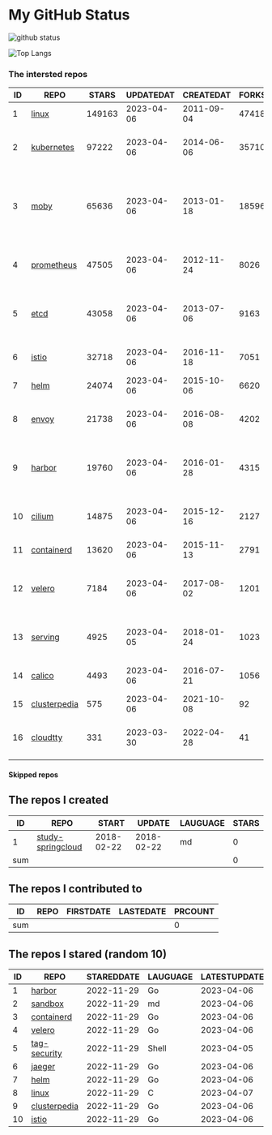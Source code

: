 # My GitHub Status

<img src="https://github-readme-stats-1.yihong0618.vercel.app/api?username=daoqingniu&show_icons=true&&&hide_title=true&count_private=true" alt="github status" />

![Top Langs](https://github-readme-stats-1.yihong0618.vercel.app/api/top-langs/?username=daoqingniu&layout=compact)

<!--START_SECTION:github_repos-->
### The intersted repos
| ID |                              REPO                               | STARS  | UPDATEDAT  | CREATEDAT  | FORKSCOUNT |                                              DESCRIPTIONS                                              |
|----|-----------------------------------------------------------------|--------|------------|------------|------------|--------------------------------------------------------------------------------------------------------|
|  1 | [linux](https://github.com/torvalds/linux)                      | 149163 | 2023-04-06 | 2011-09-04 |      47418 | Linux kernel source tree                                                                               |
|  2 | [kubernetes](https://github.com/kubernetes/kubernetes)          |  97222 | 2023-04-06 | 2014-06-06 |      35710 | Production-Grade Container Scheduling and Management                                                   |
|  3 | [moby](https://github.com/moby/moby)                            |  65636 | 2023-04-06 | 2013-01-18 |      18596 | Moby Project - a collaborative project for the container ecosystem to assemble container-based systems |
|  4 | [prometheus](https://github.com/prometheus/prometheus)          |  47505 | 2023-04-06 | 2012-11-24 |       8026 | The Prometheus monitoring system and time series database.                                             |
|  5 | [etcd](https://github.com/etcd-io/etcd)                         |  43058 | 2023-04-06 | 2013-07-06 |       9163 | Distributed reliable key-value store for the most critical data of a distributed system                |
|  6 | [istio](https://github.com/istio/istio)                         |  32718 | 2023-04-06 | 2016-11-18 |       7051 | Connect, secure, control, and observe services.                                                        |
|  7 | [helm](https://github.com/helm/helm)                            |  24074 | 2023-04-06 | 2015-10-06 |       6620 | The Kubernetes Package Manager                                                                         |
|  8 | [envoy](https://github.com/envoyproxy/envoy)                    |  21738 | 2023-04-06 | 2016-08-08 |       4202 | Cloud-native high-performance edge/middle/service proxy                                                |
|  9 | [harbor](https://github.com/goharbor/harbor)                    |  19760 | 2023-04-06 | 2016-01-28 |       4315 | An open source trusted cloud native registry project that stores, signs, and scans content.            |
| 10 | [cilium](https://github.com/cilium/cilium)                      |  14875 | 2023-04-06 | 2015-12-16 |       2127 | eBPF-based Networking, Security, and Observability                                                     |
| 11 | [containerd](https://github.com/containerd/containerd)          |  13620 | 2023-04-06 | 2015-11-13 |       2791 | An open and reliable container runtime                                                                 |
| 12 | [velero](https://github.com/vmware-tanzu/velero)                |   7184 | 2023-04-06 | 2017-08-02 |       1201 | Backup and migrate Kubernetes applications and their persistent volumes                                |
| 13 | [serving](https://github.com/knative/serving)                   |   4925 | 2023-04-05 | 2018-01-24 |       1023 | Kubernetes-based, scale-to-zero, request-driven compute                                                |
| 14 | [calico](https://github.com/projectcalico/calico)               |   4493 | 2023-04-06 | 2016-07-21 |       1056 | Cloud native networking and network security                                                           |
| 15 | [clusterpedia](https://github.com/clusterpedia-io/clusterpedia) |    575 | 2023-04-06 | 2021-10-08 |         92 | The Encyclopedia of Kubernetes clusters                                                                |
| 16 | [cloudtty](https://github.com/cloudtty/cloudtty)                |    331 | 2023-03-30 | 2022-04-28 |         41 | A Friendly Kubernetes CloudShell (Web Terminal) !                                                      |



#### Skipped repos
<!--END_SECTION:github_repos-->

<!--START_SECTION:my_github-->
## The repos I created
| ID  |                                 REPO                                 |   START    |   UPDATE   | LAUGUAGE | STARS |
|-----|----------------------------------------------------------------------|------------|------------|----------|-------|
|   1 | [study-springcloud](https://github.com/daoqingniu/study-springcloud) | 2018-02-22 | 2018-02-22 | md       |     0 |
| sum |                                                                      |            |            |          |     0 |

## The repos I contributed to
| ID  | REPO | FIRSTDATE | LASTEDATE | PRCOUNT |
|-----|------|-----------|-----------|---------|
| sum |      |           |           |       0 |

## The repos I stared (random 10)
| ID |                              REPO                               | STAREDDATE | LAUGUAGE | LATESTUPDATE |
|----|-----------------------------------------------------------------|------------|----------|--------------|
|  1 | [harbor](https://github.com/goharbor/harbor)                    | 2022-11-29 | Go       | 2023-04-06   |
|  2 | [sandbox](https://github.com/cncf/sandbox)                      | 2022-11-29 | md       | 2023-04-06   |
|  3 | [containerd](https://github.com/containerd/containerd)          | 2022-11-29 | Go       | 2023-04-06   |
|  4 | [velero](https://github.com/vmware-tanzu/velero)                | 2022-11-29 | Go       | 2023-04-06   |
|  5 | [tag-security](https://github.com/cncf/tag-security)            | 2022-11-29 | Shell    | 2023-04-05   |
|  6 | [jaeger](https://github.com/jaegertracing/jaeger)               | 2022-11-29 | Go       | 2023-04-06   |
|  7 | [helm](https://github.com/helm/helm)                            | 2022-11-29 | Go       | 2023-04-06   |
|  8 | [linux](https://github.com/torvalds/linux)                      | 2022-11-29 | C        | 2023-04-07   |
|  9 | [clusterpedia](https://github.com/clusterpedia-io/clusterpedia) | 2022-11-29 | Go       | 2023-04-06   |
| 10 | [istio](https://github.com/istio/istio)                         | 2022-11-29 | Go       | 2023-04-06   |

<!--END_SECTION:my_github-->
